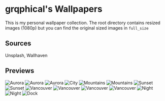 # grqphical's Wallpapers

This is my personal wallpaper collection. The root directory contains resized images (1080p) but you can find the original sized images in `full_size`

## Sources

Unsplash, Wallhaven

## Previews

![Aurora](aurora-1.png)
![Aurora](aurora-2.jpg)
![Aurora](aurora-3.jpg)
![City](city-1.jpg)
![Mountains](mountains-1.jpg)
![Mountains](mountains-2.jpg)
![Sunset](sunset-1.jpg)
![Sunset](sunset-2.jpg)
![Vancouver](vancouver-1.jpg)
![Vancouver](vancouver-2.jpg)
![Vancouver](vancouver-3.jpg)
![Vancouver](vancouver-4.jpg)
![Night](night-1.jpg)
![Night](night-2.jpg)
![Dock](dock-1.jpg)
